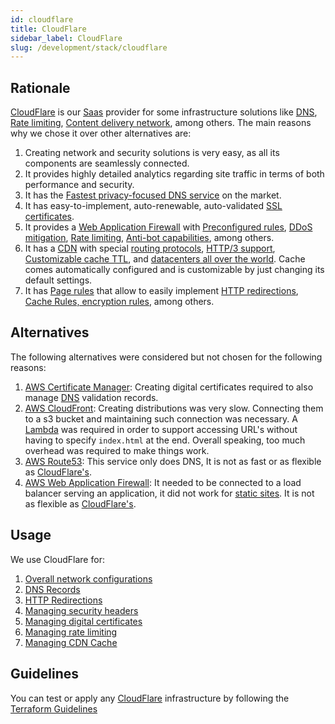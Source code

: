 ```yaml
---
id: cloudflare
title: CloudFlare
sidebar_label: CloudFlare
slug: /development/stack/cloudflare
---
```


## Rationale

[CloudFlare](https://www.cloudflare.com/)
is our [Saas](https://en.wikipedia.org/wiki/Software_as_a_service)
provider for some infrastructure solutions like
[DNS](https://www.cloudflare.com/dns/),
[Rate limiting](https://www.cloudflare.com/rate-limiting/),
[Content delivery network](https://www.cloudflare.com/cdn/),
among others.
The main reasons why we chose it over other alternatives are:

1. Creating network and security solutions is very easy,
as all its components are seamlessly connected.
1. It provides highly detailed analytics regarding site traffic
in terms of both performance and security.
1. It has the
[Fastest privacy-focused DNS service](https://blog.cloudflare.com/announcing-1111/)
on the market.
1. It has easy-to-implement, auto-renewable, auto-validated
[SSL certificates](https://www.cloudflare.com/ssl/).
2. It provides a
[Web Application Firewall](https://www.cloudflare.com/lp/ppc/waf-x/)
with
[Preconfigured rules](https://www.cloudflare.com/learning/security/threats/owasp-top-10/),
[DDoS mitigation](https://www.cloudflare.com/learning/ddos/ddos-mitigation/),
[Rate limiting](https://www.cloudflare.com/en-au/rate-limiting/),
[Anti-bot capabilities](https://blog.cloudflare.com/super-bot-fight-mode/),
among others.
1. It has a
[CDN](https://www.cloudflare.com/cdn/)
with special
[routing protocols](https://www.cloudflare.com/products/argo-smart-routing/),
[HTTP/3 support](https://blog.cloudflare.com/http3-the-past-present-and-future/),
[Customizable cache TTL](https://support.cloudflare.com/hc/en-us/articles/218411427-What-does-edge-cache-expire-TTL-mean-#summary-of-page-rules-settings),
and [datacenters all over the world](https://www.cloudflare.com/network/).
Cache comes automatically configured and is customizable by just changing
its default settings.
1. It has
[Page rules](https://support.cloudflare.com/hc/en-us/articles/218411427-Understanding-and-Configuring-Cloudflare-Page-Rules-Page-Rules-Tutorial-)
that allow to easily implement
[HTTP redirections](https://developer.mozilla.org/en-US/docs/Web/HTTP/Redirections),
[Cache Rules, encryption rules](https://support.cloudflare.com/hc/en-us/articles/202775670-Customizing-Cloudflare-s-cache),
among others.

## Alternatives

The following alternatives were considered
but not chosen for the following reasons:

1. [AWS Certificate Manager](https://aws.amazon.com/certificate-manager/):
Creating digital certificates required to also manage
[DNS](https://www.cloudflare.com/dns/)
validation records.
2. [AWS CloudFront](https://aws.amazon.com/cloudfront/):
Creating distributions was very slow.
Connecting them to a s3 bucket and maintaining such
connection was necessary.
A [Lambda](https://aws.amazon.com/lambda/)
was required in order to support accessing URL's
without having to specify `index.html` at the end.
Overall speaking, too much overhead was required
to make things work.
3. [AWS Route53](https://aws.amazon.com/route53/):
This service only does DNS,
It is not as fast or as flexible as
[CloudFlare's](https://www.cloudflare.com/).
1. [AWS Web Application Firewall](https://aws.amazon.com/waf/):
It needed to be connected to a load balancer serving
an application, it did not work for
[static sites](https://en.wikipedia.org/wiki/Static_web_page).
It is not as flexible as
[CloudFlare's](https://www.cloudflare.com/).

## Usage

We use CloudFlare for:

1. [Overall network configurations](https://gitlab.com/fluidattacks/product/-/blob/46f915132f8ba81b787ad9061456f2411e2b02a9/makes/applications/makes/dns/src/terraform/fluidattacks.tf#L1)
1. [DNS Records](https://gitlab.com/fluidattacks/product/-/blob/46f915132f8ba81b787ad9061456f2411e2b02a9/makes/applications/makes/dns/src/terraform/fluidattacks.tf#L79)
1. [HTTP Redirections](https://gitlab.com/fluidattacks/product/-/blob/46f915132f8ba81b787ad9061456f2411e2b02a9/makes/applications/makes/dns/src/terraform/fluidattacks.tf#L436)
1. [Managing security headers](https://gitlab.com/fluidattacks/product/-/blob/46f915132f8ba81b787ad9061456f2411e2b02a9/makes/applications/makes/dns/src/terraform/fluidattacks.tf#L481)
1. [Managing digital certificates](https://gitlab.com/fluidattacks/product/-/blob/46f915132f8ba81b787ad9061456f2411e2b02a9/makes/applications/makes/dns/src/terraform/certificates.tf)
1. [Managing rate limiting](https://gitlab.com/fluidattacks/product/-/blob/46f915132f8ba81b787ad9061456f2411e2b02a9/makes/applications/makes/dns/src/terraform/rate_limit.tf)
2. [Managing CDN Cache](https://gitlab.com/fluidattacks/product/-/blob/46f915132f8ba81b787ad9061456f2411e2b02a9/airs/deploy/production/terraform/cache.tf)


## Guidelines

You can test or apply any
[CloudFlare](https://www.cloudflare.com/)
infrastructure by following the
[Terraform Guidelines](terraform#guidelines)
